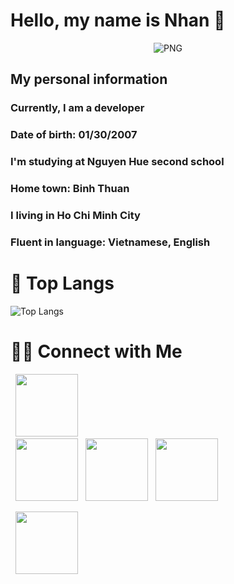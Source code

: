 <h1> Hello, my name is Nhan 🍁</h1> 

<p align="center">
    <img align="center" alt="PNG" src="https://cdn-longterm.mee6.xyz/plugins/welcome/images/806395087177121792/52f7f4f1ba6c2543a193f00d650b0c5c855b1715bd1fcafdb460636ab57b2518.gif" />
</p> 
<h2>My personal information</h2>
<h3>Currently, I am a developer</h3>
<h3>Date of birth: 01/30/2007</h3>
<h3>I'm studying at Nguyen Hue second school</h3>
<h3>Home town: Binh Thuan</h3>
<h3>I living in Ho Chi Minh City</h3>
<h3>Fluent in language: Vietnamese, English</h3>

# 📖 Top Langs

![Top Langs](https://github-readme-stats.vercel.app/api/top-langs/?username=J-JRT&text_color=daf7dc&bg_color=151515)
# 🤝🏻 Connect with Me
<p align="center">
  
&nbsp; <a href="https://www.instagram.com/_tnhannn" target="_blank" rel="noopener noreferrer"><img src="https://img.icons8.com/plasticine/100/000000/instagram-new.png" width="100" /></a>    
&nbsp; <a href="https://github.com/tnhann" target="_blank" rel="noopener noreferrer"><img src="https://img.icons8.com/plasticine/100/000000/github.png" width="100" /></a>
&nbsp; <a href="https://www.facebook.com/PQP.SG" target="_blank" rel="noopener noreferrer"><img src="https://img.icons8.com/plasticine/100/000000/facebook.png"  width="100" /></a>
&nbsp; <a href="mailto:contact@thiennhan.comm" target="_blank" rel="noopener noreferrer"><img src="https://img.icons8.com/plasticine/100/000000/gmail.png"  width="100" /></a>
</p>
&nbsp; <a href="https://discord.gg/a8fR4dEz4P" target="_blank" rel="noopener noreferrer"><img src="https://img.icons8.com/plasticine/100/000000/discord.png"  width="100" /></a>
</p>


